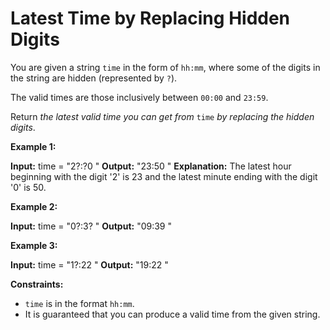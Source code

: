 # Latest Time by Replacing Hidden Digits

You are given a string `time` in the form of `hh:mm`, where some of the digits in the string are hidden (represented by `?`).

The valid times are those inclusively between `00:00` and `23:59`.

Return _the latest valid time you can get from_ `time` _by replacing the hidden_ _digits_.

**Example 1:**

**Input:** time =  "2?:?0 "
**Output:**  "23:50 "
**Explanation:** The latest hour beginning with the digit '2' is 23 and the latest minute ending with the digit '0' is 50.

**Example 2:**

**Input:** time =  "0?:3? "
**Output:**  "09:39 "

**Example 3:**

**Input:** time =  "1?:22 "
**Output:**  "19:22 "

**Constraints:**

* `time` is in the format `hh:mm`.
* It is guaranteed that you can produce a valid time from the given string.
